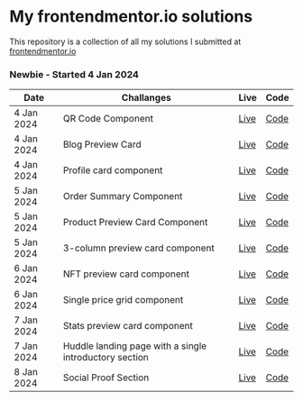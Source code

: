 # My frontendmentor.io solutions

This repository is a collection of all my solutions I submitted at [frontendmentor.io ](https://www.frontendmentor.io/)

### Newbie - Started 4 Jan 2024

| Date  | Challanges | Live|  Code| 
| --- | -- |  -- | --  |
| 4 Jan 2024 | QR Code Component | [Live](https://friendly-cheesecake-fe502b.netlify.app) | [Code](https://github.com/madhavan-ts/FrontendMentors-Challenges/tree/e6c6f713554a290d06b570919c9e65f5383f1443/QR%20code%20component) |
| 4 Jan 2024 | Blog Preview Card | [Live](https://rainbow-rugelach-52872f.netlify.app/) | [Code](https://github.com/madhavan-ts/FrontendMentors-Challenges/tree/e6c6f713554a290d06b570919c9e65f5383f1443/Blog%20preview%20card) |
| 4 Jan 2024 | Profile card component  | [Live](https://charming-pegasus-94d48b.netlify.app) | [Code](https://github.com/madhavan-ts/FrontendMentors-Challenges/tree/e6c6f713554a290d06b570919c9e65f5383f1443/Profile%20card%20component) |
| 5 Jan 2024 | Order Summary Component | [Live](https://beautiful-pavlova-226b6c.netlify.app) | [Code](https://github.com/madhavan-ts/FrontendMentors-Challenges/tree/e6c6f713554a290d06b570919c9e65f5383f1443/Order%20summary%20component) |
| 5 Jan 2024 | Product Preview Card Component | [Live](https://visionary-begonia-ef50c5.netlify.app) | [Code](https://github.com/madhavan-ts/FrontendMentors-Challenges/tree/e6c6f713554a290d06b570919c9e65f5383f1443/Product%20preview%20card%20component) |
| 5 Jan 2024 | 3-column preview card component  | [Live](https://dulcet-tanuki-ca8717.netlify.app/) | [Code](https://github.com/madhavan-ts/FrontendMentors-Challenges/tree/e6c6f713554a290d06b570919c9e65f5383f1443/3%20Column%20preview%20card%20component) |
| 6 Jan 2024 | NFT preview card component | [Live](https://visionary-baklava-76ad8d.netlify.app) | [Code](https://github.com/madhavan-ts/FrontendMentors-Challenges/tree/e6c6f713554a290d06b570919c9e65f5383f1443/NFT%20preview%20card%20component) |
| 6 Jan 2024 | Single price grid component | [Live](https://calm-twilight-68f769.netlify.app) | [Code](https://github.com/madhavan-ts/FrontendMentors-Challenges/tree/e6c6f713554a290d06b570919c9e65f5383f1443/Single%20price%20grid%20component) |
| 7 Jan 2024 | Stats preview card component | [Live](https://tubular-tapioca-8c6da0.netlify.app) | [Code](https://github.com/madhavan-ts/FrontendMentors-Challenges/tree/e6c6f713554a290d06b570919c9e65f5383f1443/Stats%20preview%20card%20component) |
| 7 Jan 2024 | Huddle landing page with a single introductory section | [Live](https://adorable-brioche-75f693.netlify.app) | [Code](https://github.com/madhavan-ts/FrontendMentors-Challenges/tree/e6c6f713554a290d06b570919c9e65f5383f1443/Huddle%20landing%20page%20with%20single%20introductory%20section) |
| 8 Jan 2024 | Social Proof Section | [Live](https://adorable-rabanadas-7d234a.netlify.app/) | [Code](https://github.com/madhavan-ts/FrontendMentors-Challenges/tree/0465b1255d1ea7106b1428bf78bae7a8041de080/Social%20proof%20section) |

